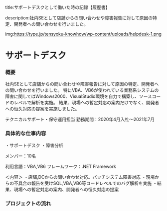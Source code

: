 
title:サポートデスクとして働いた時の記録【履歴書】

description:社内SEとして店舗からの問い合わせや障害報告に対して原因の特定、開発者への問い合わせを行いました。

img:https://type.jp/tensyoku-knowhow/wp-content/uploads/helpdesk-1.png



# サポートデスク

### 概要

社内SEとして店舗からの問い合わせや障害報告に対して原因の特定、開発者への問い合わせを行いました。
特にVBA、VB6が使われている業務系システムの障害に関してはWindows2000、VisualStudio環境を自力で構築し、ソースコードのレベルで解析を実施。
結果、現場への暫定対応の案内だけでなく、開発者への恒久対応の提案を実施しました。



テクニカルサポート・保守運用担当
勤務期間：2020年4月入社～2021年7月

### 具体的な仕事内容
・サポートデスク
・障害分析

メンバー：10名

利用言語：VBA,VB6
フレームワーク：.NET Framework


＜内容＞
・店舗,DCからの問い合わせ対応。バッチシステム障害対応
・現場からの不具合の報告を受けSQL,VBA,VB6等コードレベルでのバグ解析を実施
・結果、現場への暫定対応の案内、開発者への恒久対応の提案


### プロジェクトの流れ

